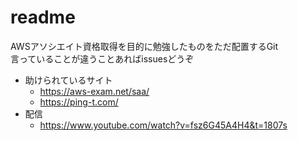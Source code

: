 # readme

AWSアソシエイト資格取得を目的に勉強したものをただ配置するGit  
言っていることが違うことあればissuesどうぞ  

- 助けられているサイト
  - <https://aws-exam.net/saa/>
  - <https://ping-t.com/>
- 配信
  - <https://www.youtube.com/watch?v=fsz6G45A4H4&t=1807s>